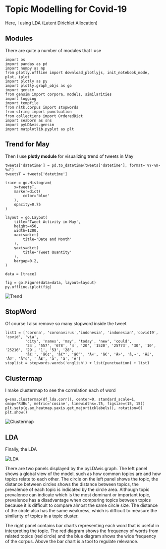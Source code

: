 # Topic Modelling for Covid-19

Here, I using LDA (Latent Dirichlet Allocation)

## Modules

There are quite a number of modules that I use

```
import os
import pandas as pd
import numpy as np
from plotly.offline import download_plotlyjs, init_notebook_mode, plot, iplot
import plotly as py
import plotly.graph_objs as go
import gensim
from gensim import corpora, models, similarities
import logging
import tempfile
from nltk.corpus import stopwords
from string import punctuation
from collections import OrderedDict
import seaborn as sns
import pyLDAvis.gensim
import matplotlib.pyplot as plt
```

## Trend for May

Then I use **plotly module** for visualizing trend of tweets in May

```
tweets['datetime'] = pd.to_datetime(tweets['datetime'], format='%Y-%m-%d')
tweetsT = tweets['datetime']

trace = go.Histogram(
    x=tweetsT,
    marker=dict(
        color='blue'
    ),
    opacity=0.75
)

layout = go.Layout(
    title='Tweet Activity in May',
    height=450,
    width=1200,
    xaxis=dict(
        title='Date and Month'
    ),
    yaxis=dict(
        title='Tweet Quantity'
    ),
    bargap=0.2,
)

data = [trace]

fig = go.Figure(data=data, layout=layout)
py.offline.iplot(fig)
```

![Trend](https://github.com/MyArist/Topic-Modelling-for-Covid-19/blob/master/LDA/tren.png)

## StopWord

Of course I also remove so many stopword inside the tweet

```
list1 = ['corona', 'coronavirus','indonesia', 'indonesian','covid19', 'covid', 'via',
         'city', 'names', 'may', 'today', 'new', 'could', 
         '24', '557', '678', '4', '20', '1520', '25773', '30', '10', '25216', '29', '1', '53', '28',
         'â€¦', 'â€¢', 'â€™', 'â€“', 'Â«', 'â€', 'Â»', 'â‚¬', 'Â£', 'Â©', 'Â°c', ' Â£', 'å', 'â', 'ë']
stoplist = stopwords.words('english') + list(punctuation) + list1
```

## Clustermap

I make clustermap to see the correlation each of word

```
g=sns.clustermap(df_lda.corr(), center=0, standard_scale=1, cmap="RdBu", metric='cosine', linewidths=.75, figsize=(15, 15))
plt.setp(g.ax_heatmap.yaxis.get_majorticklabels(), rotation=0)
plt.show()
```

![Clustermap](https://github.com/MyArist/Topic-Modelling-for-Covid-19/blob/master/LDA/clustermap.png)

## LDA

Finally, the LDA

![LDA](https://github.com/MyArist/Topic-Modelling-for-Covid-19/blob/master/LDA/lda.png)

There are two panels displayed by the pyLDAvis graph. The left panel shows a global view of the model, such as how common topics are and how topics relate to each other. The circle on the left panel shows the topic, the distance between circles shows the distance between topics, the prevalence of each topic is indicated by the circle area. Although topic prevalence can indicate which is the most dominant or important topic, prevalence has a disadvantage when comparing topics between topics because it is difficult to compare almost the same circle size. The distance of the circle also has the same weakness, which is difficult to measure the similarity of topics in a topic cluster. 

The right panel contains bar charts representing each word that is useful in interpreting the topic. The red diagram shows the frequency of words from related topics (red circle) and the blue diagram shows the wide frequency of the corpus. Above the bar chart is a tool to regulate relevance.
